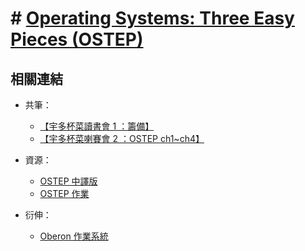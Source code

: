 ###### <!-- ref -->

[【宇多杯菜讀書會 1 ：籌備】]: https://hackmd.io/@e_Me9JgsS1y8VahM1nF7wg/BJd6obMBj
[【宇多杯菜喇賽會 2 ：ostep ch1~ch4】]: https://hackmd.io/@e_Me9JgsS1y8VahM1nF7wg/S1EeUVSBi
[operating systems: three easy pieces (ostep)]: https://pages.cs.wisc.edu/~remzi/OSTEP/
[ostep 中譯版]: https://github.com/remzi-arpacidusseau/ostep-translations/tree/master/chinese
[ostep 作業]: https://github.com/remzi-arpacidusseau/ostep-homework/
[oberon 作業系統]: http://www.projectoberon.com/

 <!-- ref -->

# # [Operating Systems: Three Easy Pieces (OSTEP)]

## 相關連結

- 共筆：

  - [【宇多杯菜讀書會 1 ：籌備】]
  - [【宇多杯菜喇賽會 2 ：OSTEP ch1~ch4】]

- 資源：

  - [OSTEP 中譯版]
  - [OSTEP 作業]

- 衍伸：

  - [Oberon 作業系統]
